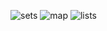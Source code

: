 ![sets](https://github.com/zakariaaityahia/collections-exercices/assets/103770059/2c48d319-2af9-4ccd-8e82-297572f6b399)
![map](https://github.com/zakariaaityahia/collections-exercices/assets/103770059/c9641999-660e-434c-bb78-0549851b409a)
![lists](https://github.com/zakariaaityahia/collections-exercices/assets/103770059/77d559fd-875e-42a2-b0ff-605b754a39ff)
